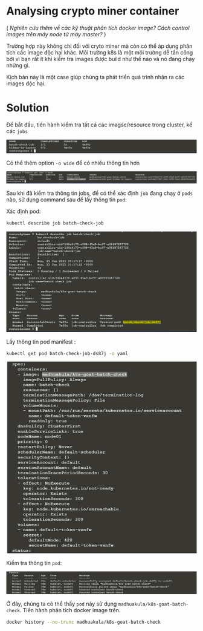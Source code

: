 # Analysing crypto miner container

( _Nghiên cứu thêm về các kỹ thuật phân tích docker image? Cách control images trên máy node từ máy master?_ )

Trường hợp này không chỉ đối với cryto miner mà còn có thể áp dụng phân tích các image độc hại khác. Môi trường k8s là một môi trường dễ tấn công bởi vì bạn rất ít khi kiểm tra images được build như thế nào và nó đang chạy những gì.

Kịch bản này là một case giúp chúng ta phát triển quá trình nhận ra các images độc hại.

# Solution

Để bắt đầu, tiến hành kiểm tra tất cả các imagse/resource trong cluster, kể các `jobs`

![jobs](image1.PNG)

Có thể thêm option `-o wide` để có nhiều thông tin hơn

![wide](image2.PNG)

Sau khi đã kiểm tra thông tin jobs, để có thể xác định `job` đang chạy ở `pods` nào, sử dụng command sau để lấy thông tin `pod`:

Xác định pod:

```sh
kubectl describe job batch-check-job
```

![wide](image3.PNG)

Lấy thông tin pod manifest :

```sh
kubectl get pod batch-check-job-ds87j -o yaml
```

![wide](image4.PNG)

Kiểm tra thông tin `pod`:

![wide](image5.PNG)

Ở đây, chúng ta có thể thấy `pod` này sử dụng `madhuakula/k8s-goat-batch-check`. Tiến hành phân tích docker image trên.

```sh
docker history --no-trunc madhuakula/k8s-goat-batch-check
```
